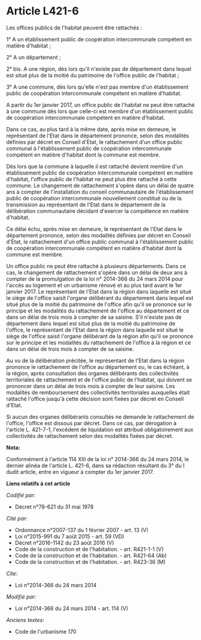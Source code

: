 # Article L421-6

Les offices publics de l'habitat peuvent être rattachés : 

1° A un établissement public de coopération intercommunale compétent en matière d'habitat ; 

2° A un département ; 

2° bis. A une région, dès lors qu'il n'existe pas de département dans lequel est situé plus de la moitié du patrimoine de
l'office public de l'habitat ; 

3° A une commune, dès lors qu'elle n'est pas membre d'un établissement public de coopération intercommunale compétent en
matière d'habitat. 

A partir du 1er janvier 2017, un office public de l'habitat ne peut être rattaché à une commune dès lors que celle-ci est
membre d'un établissement public de coopération intercommunale compétent en matière d'habitat. 

Dans ce cas, au plus tard à la même date, après mise en demeure, le représentant de l'Etat dans le département prononce,
selon des modalités définies par décret en Conseil d'Etat, le rattachement d'un office public communal à l'établissement
public de coopération intercommunale compétent en matière d'habitat dont la commune est membre. 

Dès lors que la commune à laquelle il est rattaché devient membre d'un établissement public de coopération intercommunale
compétent en matière d'habitat, l'office public de l'habitat ne peut plus être rattaché à cette commune. Le changement de
rattachement s'opère dans un délai de quatre ans à compter de l'installation du conseil communautaire de l'établissement
public de coopération intercommunale nouvellement constitué ou de la transmission au représentant de l'Etat dans le
département de la délibération communautaire décidant d'exercer la compétence en matière d'habitat. 

Ce délai échu, après mise en demeure, le représentant de l'Etat dans le département prononce, selon des modalités définies
par décret en Conseil d'Etat, le rattachement d'un office public communal à l'établissement public de coopération
intercommunale compétent en matière d'habitat dont la commune est membre. 

Un office public ne peut être rattaché à plusieurs départements. Dans ce cas, le changement de rattachement s'opère dans un
délai de deux ans à compter de la promulgation de la loi n° 2014-366 du 24 mars 2014 pour l'accès au logement et un urbanisme
rénové et au plus tard avant le 1er janvier 2017. Le représentant de l'Etat dans la région dans laquelle est situé le siège
de l'office saisit l'organe délibérant du département dans lequel est situé plus de la moitié du patrimoine de l'office afin
qu'il se prononce sur le principe et les modalités du rattachement de l'office au département et ce dans un délai de trois
mois à compter de sa saisine. S'il n'existe pas de département dans lequel est situé plus de la moitié du patrimoine de
l'office, le représentant de l'Etat dans la région dans laquelle est situé le siège de l'office saisit l'organe délibérant de
la région afin qu'il se prononce sur le principe et les modalités du rattachement de l'office à la région et ce dans un délai
de trois mois à compter de sa saisine. 

Au vu de la délibération précitée, le représentant de l'Etat dans la région prononce le rattachement de l'office au
département ou, le cas échéant, à la région, après consultation des organes délibérants des collectivités territoriales de
rattachement et de l'office public de l'habitat, qui doivent se prononcer dans un délai de trois mois à compter de leur
saisine. Les modalités de remboursement des collectivités territoriales auxquelles était rattaché l'office jusqu'à cette
décision sont fixées par décret en Conseil d'Etat. 

Si aucun des organes délibérants consultés ne demande le rattachement de l'office, l'office est dissous par décret. Dans ce
cas, par dérogation à l'article L. 421-7-1, l'excédent de liquidation est attribué obligatoirement aux collectivités de
rattachement selon des modalités fixées par décret.

**Nota:**

Conformément à l'article 114 XIII de la loi n° 2014-366 du 24 mars 2014, le dernier alinéa de l'article L. 421-6, dans sa
rédaction résultant du 3° du I dudit article, entre en vigueur à compter du 1er janvier 2017.

**Liens relatifs à cet article**

_Codifié par_:

  - Décret n°78-621 du 31 mai 1978

_Cité par_:

  - Ordonnance n°2007-137 du 1 février 2007 - art. 13 (V)
  - Loi n°2015-991 du 7 août 2015 - art. 59 (VD)
  - Décret n°2016-1142 du 23 août 2016 (V)
  - Code de la construction et de l'habitation. - art. R421-1-1 (V)
  - Code de la construction et de l'habitation. - art. R421-64 (Ab)
  - Code de la construction et de l'habitation. - art. R423-36 (M)

_Cite_:

  - Loi n°2014-366 du 24 mars 2014

_Modifié par_:

  - Loi n°2014-366 du 24 mars 2014 - art. 114 (V)

_Anciens textes_:

  - Code de l'urbanisme 170
